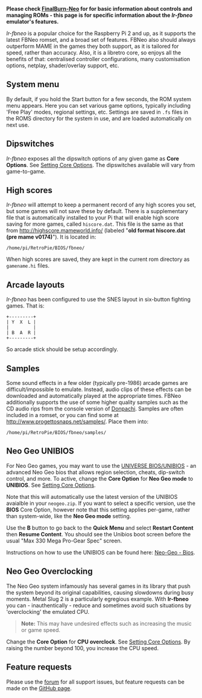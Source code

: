 **Please check [FinalBurn-Neo](FinalBurn-Neo.md) for for basic information about controls and managing ROMs - this page is for specific information about the _lr-fbneo_ emulator's features.**

*lr-fbneo* is a popular choice for the Raspberry Pi 2 and up, as it supports the latest FBNeo romset, and a broad set of features. FBNeo also should always outperform MAME in the games they both support, as it is tailored for speed, rather than accuracy. Also, it is a libretro core, so enjoys all the benefits of that: centralised controller configurations, many customisation options, netplay, shader/overlay support, etc.

## System menu

By default, if you hold the Start button for a few seconds, the ROM system menu appears. Here you can set various game options, typically including 'Free Play' modes, regional settings, etc. Settings are saved in `.fs` files in the ROMS directory for the system in use, and are loaded automatically on next use.

## Dipswitches

*lr-fbneo* exposes all the dipswitch options of any given game as **Core Options**. See [Setting Core Options](RetroArch-Core-Options#setting-core-options). The dipswitches available will vary from game-to-game.

## High scores

*lr-fbneo* will attempt to keep a permanent record of any high scores you set, but some games will not save these by default. There is a supplementary file that is automatically installed to your Pi that will enable high score saving for more games, called `hiscore.dat`. This file is the same as that from http://highscore.mameworld.info/ (labeled "**old format hiscore.dat (pre mame v0174)**"). It is located in:
```
/home/pi/RetroPie/BIOS/fbneo/
```
When high scores are saved, they are kept in the current rom directory as `gamename.hi` files.


## Arcade layouts

*lr-fbneo* has been configured to use the SNES layout in six-button fighting games. That is:
```
+---------+
| Y  X  L |
|         |
| B  A  R |
+---------+
```
So arcade stick should be setup accordingly.

## Samples

Some sound effects in a few older (typically pre-1986) arcade games are difficult/impossible to emulate. Instead, audio clips of these effects can be downloaded and automatically played at the appropriate times. FBNeo additionally supports the use of some higher quality samples such as the CD audio rips from the console version of [Donpachi](http://adb.arcadeitalia.net/dettaglio_mame.php?game_name=donpachi). Samples are often included in a romset, or you can find some at <http://www.progettosnaps.net/samples/>. Place them into:
```
/home/pi/RetroPie/BIOS/fbneo/samples/
```

## Neo Geo UNIBIOS
For Neo Geo games, you may want to use the [UNIVERSE BIOS/UNIBIOS](http://unibios.free.fr/) - an advanced Neo Geo bios that allows region selection, cheats, dip-switch control, and more. To active, change the **Core Option** for **Neo Geo mode** to **UNIBIOS**. See [Setting Core Options](RetroArch-Core-Options#setting-core-options).

Note that this will automatically use the latest version of the UNIBIOS avaialble in your `neogeo.zip`. If you want to select a specific version, use the **BIOS** Core Option, however note that this setting applies per-game, rather than system-wide, like the **Neo Geo mode** setting.

Use the **B** button to go back to the **Quick Menu** and select **Restart Content** then **Resume Content**. You should see the Unibios boot screen before the usual "Max 330 Mega Pro-Gear Spec" screen.

Instructions on how to use the UNIBIOS can be found here: [Neo-Geo - Bios](Neo-Geo#bios).

## Neo Geo Overclocking

The Neo Geo system infamously has several games in its library that push the system beyond its original capabilities, causing slowdowns during busy moments. Metal Slug 2 is a particularly egregious example. With **lr-fbneo** you can - inauthentically - reduce and sometimes avoid such situations by 'overclocking' the emulated CPU.

> **Note:** This may have undesired effects such as increasing the music or game speed.

Change the **Core Option** for **CPU overclock**. See [Setting Core Options](RetroArch-Core-Options#setting-core-options). By raising the number beyond 100, you increase the CPU speed.

## Feature requests

Please use the [forum](https://retropie.org.uk/forum) for all support issues, but feature requests can be made on the [GitHub page](https://github.com/libretro/fbneo).
